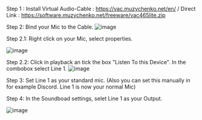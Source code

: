 Step 1 : 
Install Virtual Audio-Cable : https://vac.muzychenko.net/en/ / Direct Link : https://software.muzychenko.net/freeware/vac465lite.zip

Step 2: Bind your Mic to the Cable. 
![image](https://user-images.githubusercontent.com/38528427/135294817-79193393-3891-4e08-a1bf-7148015333f5.png)

Step 2.1: Right click on your Mic, select properties.

![image](https://user-images.githubusercontent.com/38528427/135295204-a9bbaee1-1ee5-4797-88b6-c7e64fac7b2b.png)

Step 2.2: Click in playback an tick the box "Listen To this Device". In the combobox select Line 1.
![image](https://user-images.githubusercontent.com/38528427/135295599-7a26c205-f8da-4c3a-b5fb-e1d18f30b4e3.png)

Step 3: Set Line 1 as your standard mic. (Also you can set this manually in for example Discord. Line 1 is now your normal Mic)

Step 4: In the Soundboad settings, selet Line 1 as your Output.

![image](https://user-images.githubusercontent.com/38528427/135296065-c6b2ed17-51a0-4467-b957-a5fde1ec0785.png)

